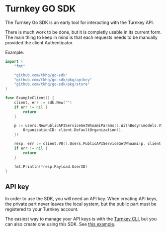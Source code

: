 # Turnkey GO SDK

The Turnkey Go SDK is an early tool for interacting with the Turnkey API.

There is much work to be done, but it is completly usable in its current form.  The main thing to keep in mind is that each requests needs to be manually provided the client.Authenticator.

Example:

```go
import (
	"fmt"

	"github.com/tkhq/go-sdk"
	"github.com/tkhq/go-sdk/pkg/apikey"
	"github.com/tkhq/go-sdk/pkg/store"
)

func ExampleClient() {
	client, err := sdk.New("")
	if err != nil {
		return
	}

	p := users.NewPublicAPIServiceGetWhoamiParams().WithBody(&models.V1GetWhoamiRequest{
		OrganizationID: client.DefaultOrganization(),
	})

	resp, err := client.V0().Users.PublicAPIServiceGetWhoami(p, client.Authenticator)
	if err != nil {
		return
	}

	fmt.Println(*resp.Payload.UserID)
}
```

## API key

In order to use the SDK, you will need an API key.
When creating API keys, the private part never leaves the local system, but the public part must be registered to your Turnkey account.

The easiest way to manage your API keys is with the [Turnkey CLI](https://github.com/tkhq/tkcli), but you can also create one using this SDK.  See [this example](./examples/apikey/).
